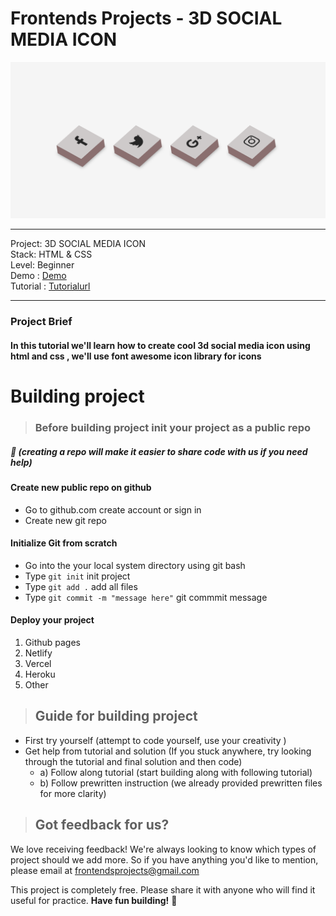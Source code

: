 # Frontends Projects - 3D SOCIAL MEDIA ICON

![3D SOCIAL MEDIA ICON](/Design/3dsocialicon.png)

---
Project: 3D SOCIAL MEDIA ICON\
Stack: HTML & CSS\
Level: Beginner\
Demo : [Demo](https://3d-social-media-icons.netlify.app/)\
Tutorial : [Tutorialurl](https://frontendsprojects.teachable.com/courses/frontend-projects-tutorial/lectures/39095565)

---

### Project Brief
#### In this tutorial we'll learn how to create cool 3d social media icon using html and css , we'll use font awesome icon library for icons 

# Building project
> ### Before building project init your project as a public repo 
##### 📌 (creating a repo will make it easier to share code with us if you need help)

#### Create new public repo on github
- Go to github.com create account or sign in
- Create new git repo 
#### Initialize Git from scratch 
- Go into the your local system directory using git bash
- Type `git init` init project
- Type `git add .` add all files 
- Type `git commit -m "message here"` git commmit message

#### Deploy your project
1. Github pages
2. Netlify
3. Vercel
4. Heroku
5. Other
> ## Guide for building project
* First try yourself (attempt to code yourself, use your creativity )
* Get help from tutorial and solution (If you stuck anywhere, try looking through the tutorial and final solution and then code)
    * a) Follow along tutorial  (start building along with following tutorial)
    * b) Follow prewritten instruction (we already provided prewritten files for more clarity)

> ## Got feedback for us?
We love receiving feedback! We're always looking to know which types of project should we add more. So if you have anything you'd like to mention, please email at frontendsprojects@gmail.com

This project is completely free. Please share it with anyone who will find it useful for practice.
**Have fun building!** 🚀